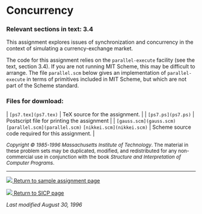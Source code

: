 # Concurrency

### Relevant sections in text: 3.4

This assignment explores issues of synchronization and concurrency in the context of simulating a currency-exchange market.

The code for this assignment relies on the `parallel-execute` facility (see the text, section 3.4). If you are not running MIT Scheme, this may be difficult to arrange. The file `parallel.scm` below gives an implementation of `parallel-execute` in terms of primitives included in MIT Scheme, but which are not part of the Scheme standard.

### Files for download:

| `[ps7.tex](ps7.tex)` | TeX source for the assignment. |
| `[ps7.ps](ps7.ps)` | Postscript file for printing the assignment |
| `[gauss.scm](gauss.scm)`
`[parallel.scm](parallel.scm)`
`[nikkei.scm](nikkei.scm)` | Scheme source code required for this assignment. |

<font size="-1">_Copyright © 1985-1996 Massachusetts Institute of Technology_.
The material in these problem sets may be duplicated, modified, and redistributed for any non-commercial use in conjunction with the book _Structure and Interpretation of Computer Programs_.</font>

* * *

[![](../back.gif) Return to sample assignment page](../../psets)

[![](../back.gif) Return to SICP page](/sicp)

_Last modified August 30, 1996_